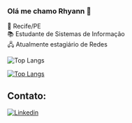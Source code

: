 
### Olá me chamo Rhyann 👋 

📍 Recife/PE <br>
📚 Estudante de Sistemas de Informação <br>
🖧 Atualmente estagiário de Redes 
<br>


![Top Langs](https://github-readme-stats.vercel.app/api/top-langs/?username=rhyanndev&layout=compact) 

[![Top Langs](https://github-readme-stats.vercel.app/api/top-langs/?username=rhyanndev&layout=pie)](https://github.com/anuraghazra/github-readme-stats)


## Contato: 

[![Linkedin](https://img.shields.io/badge/LinkedIn-0077B5?style=for-the-badge&logo=linkedin&logoColor=white)](https://www.linkedin.com/in/rhyannsilva/)



